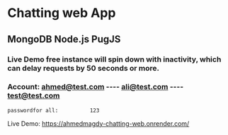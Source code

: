 # Chatting web App
## MongoDB Node.js PugJS

### Live Demo free instance will spin down with inactivity, which can delay requests by 50 seconds or more.
### Account: ahmed@test.com  ----  ali@test.com  ----  test@test.com
    passwordfor all:          123

Live Demo: https://ahmedmagdy-chatting-web.onrender.com/
